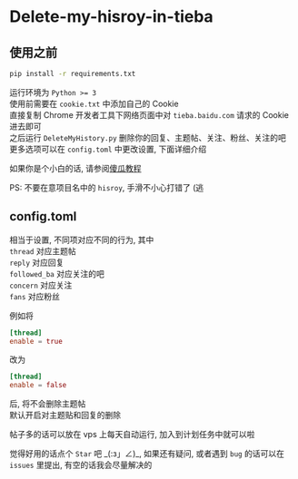 # Delete-my-hisroy-in-tieba 

## 使用之前

```sh  
pip install -r requirements.txt
```

运行环境为 `Python >= 3`  
使用前需要在 `cookie.txt` 中添加自己的 Cookie  
直接复制 Chrome 开发者工具下网络页面中对 `tieba.baidu.com` 请求的 Cookie 进去即可  
之后运行 `DeleteMyHistory.py` 删除你的回复、主题帖、关注、粉丝、关注的吧  
更多选项可以在 `config.toml` 中更改设置, 下面详细介绍  

如果你是个小白的话, 请参阅[傻瓜教程][1]  

PS: 不要在意项目名中的 `hisroy`, 手滑不小心打错了 (逃

## config.toml

相当于设置, 不同项对应不同的行为, 其中  
`thread` 对应主题帖  
`reply` 对应回复  
`followed_ba` 对应关注的吧  
`concern` 对应关注  
`fans` 对应粉丝
  
例如将  
```toml
[thread]
enable = true
```
改为  
```toml
[thread]
enable = false
```
后, 将不会删除主题帖  
默认开启对主题贴和回复的删除  

帖子多的话可以放在 vps 上每天自动运行, 加入到计划任务中就可以啦  

觉得好用的话点个 `Star` 吧 \_(:з」∠)\_, 如果还有疑问, 或者遇到 `bug` 的话可以在 `issues` 里提出, 有空的话我会尽量解决的  

[1]: https://github.com/rmb122/Delete-my-hisroy-in-tieba/blob/master/Guide.md
